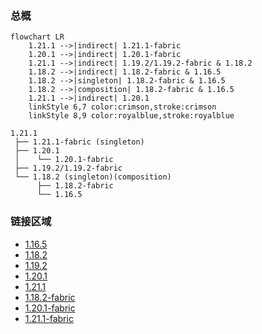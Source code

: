### 总概

```mermaid
flowchart LR
    1.21.1 -->|indirect| 1.21.1-fabric
    1.20.1 -->|indirect| 1.20.1-fabric
    1.21.1 -->|indirect| 1.19.2/1.19.2-fabric & 1.18.2
    1.18.2 -->|indirect| 1.18.2-fabric & 1.16.5
    1.18.2 -->|singleton| 1.18.2-fabric & 1.16.5
    1.18.2 -->|composition| 1.18.2-fabric & 1.16.5
    1.21.1 -->|indirect| 1.20.1
    linkStyle 6,7 color:crimson,stroke:crimson
    linkStyle 8,9 color:royalblue,stroke:royalblue
```

```
1.21.1
 ├── 1.21.1-fabric (singleton)
 ├── 1.20.1
 │    └── 1.20.1-fabric
 ├── 1.19.2/1.19.2-fabric
 └── 1.18.2 (singleton)(composition)
      ├── 1.18.2-fabric
      └── 1.16.5
```

### 链接区域

- [1.16.5](/projects/1.16/assets/macaws-roofs/mcwroofs)
- [1.18.2](/projects/1.18/assets/macaws-roofs/mcwroofs)
- [1.19.2](/projects/1.19/assets/macaws-roofs/mcwroofs)
- [1.20.1](/projects/1.20/assets/macaws-roofs/mcwroofs)
- [1.21.1](/projects/1.21/assets/macaws-roofs/mcwroofs)
- [1.18.2-fabric](/projects/1.18-fabric/assets/macaws-roofs/mcwroofs)
- [1.20.1-fabric](/projects/1.20-fabric/assets/macaws-roofs/mcwroofs)
- [1.21.1-fabric](/projects/1.21-fabric/assets/macaws-roofs/mcwroofs)